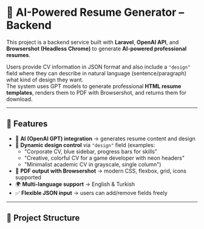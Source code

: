 # 📄 AI-Powered Resume Generator – Backend

This project is a backend service built with **Laravel**, **OpenAI API**, and **Browsershot (Headless Chrome)** to generate **AI-powered professional resumes**.

Users provide CV information in JSON format and also include a `"design"` field where they can describe in natural language (sentence/paragraph) what kind of design they want.  
The system uses GPT models to generate professional **HTML resume templates**, renders them to PDF with Browsershot, and returns them for download.

---

## 🚀 Features
- 🧠 **AI (OpenAI GPT) integration** → generates resume content and design
- 🎨 **Dynamic design control** via `"design"` field (examples:
    - "Corporate CV, blue sidebar, progress bars for skills"
    - "Creative, colorful CV for a game developer with neon headers"
    - "Minimalist academic CV in grayscale, single column")
- 📄 **PDF output with Browsershot** → modern CSS, flexbox, grid, icons supported
- 🌍 **Multi-language support** → English & Turkish
- ✅ **Flexible JSON input** → users can add/remove fields freely

---

## 📂 Project Structure
